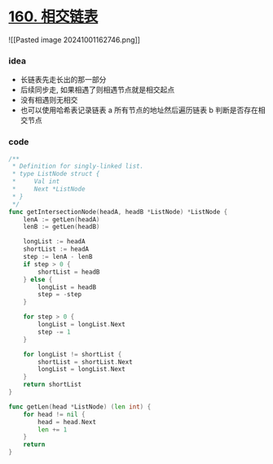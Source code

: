 #  [160. 相交链表](https://leetcode.cn/problems/intersection-of-two-linked-lists/)
![[Pasted image 20241001162746.png]]

### idea
- 长链表先走长出的那一部分
- 后续同步走, 如果相遇了则相遇节点就是相交起点
- 没有相遇则无相交
- 也可以使用哈希表记录链表 a 所有节点的地址然后遍历链表 b 判断是否存在相交节点

### code
```go
/**
 * Definition for singly-linked list.
 * type ListNode struct {
 *     Val int
 *     Next *ListNode
 * }
 */
func getIntersectionNode(headA, headB *ListNode) *ListNode {
	lenA := getLen(headA)
	lenB := getLen(headB)

	longList := headA
	shortList := headA
	step := lenA - lenB
	if step > 0 {
		shortList = headB
	} else {
		longList = headB
		step = -step
	}

	for step > 0 {
		longList = longList.Next
		step -= 1
	}

	for longList != shortList {
		shortList = shortList.Next
		longList = longList.Next
	}
	return shortList
}

func getLen(head *ListNode) (len int) {
	for head != nil {
		head = head.Next
		len += 1
	}
	return
}
```

### 